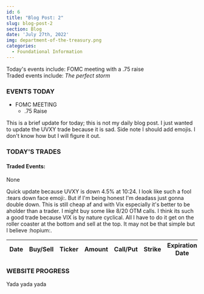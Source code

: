 ```yaml
---
id: 6
title: "Blog Post: 2"
slug: blog-post-2
section: Blog
date: 'July 27th, 2022'
img: department-of-the-treasury.png
categories:
  - Foundational Information
---
```

<!-- bro I really need more pictures STILL STILL-->
Today's events include: FOMC meeting with a .75 raise<br>
Traded events include: *The perfect storm*

<!--more-->

### EVENTS TODAY
 - FOMC MEETING
   - .75 Raise

This is a brief update for today; this is not my daily blog post. I just wanted to update the UVXY trade because it is sad. Side note I should add emojis. I don't know how but I will figure it out. 

### TODAY'S TRADES

#### Traded Events:
None

Quick update because UVXY is down 4.5% at 10:24. I look like such a fool :tears down face emoji:. But if I'm being honest I'm deadass just gonna double down. This is still cheap af and with Vix especially it's better to be  aholder than a trader. I might buy some like 8/20 OTM calls. I think its such a good trade because VIX is by nature cyclical. All I have to do it get on the roller coaster at the bottom and sell at the top. It may not be that simple but I believe :hopium:. 

| Date     | Buy/Sell | Ticker | Amount | Call/Put | Strike | Expiration Date | Average Price | Total |
| -------- | -------- | ------ | ------ | -------- | ------ | --------------- | ------------- | ----- |

### WEBSITE PROGRESS

Yada yada yada

